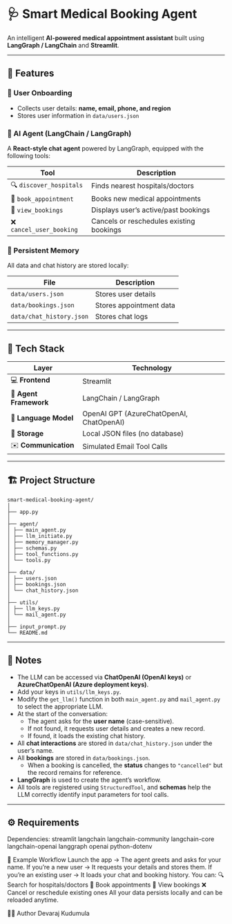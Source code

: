 # 🩺 Smart Medical Booking Agent

An intelligent **AI-powered medical appointment assistant** built using **LangGraph / LangChain** and **Streamlit**.

---

## 🚀 Features

### 👤 User Onboarding  
- Collects user details: **name, email, phone, and region**  
- Stores user information in `data/users.json`

### 🧠 AI Agent (LangChain / LangGraph)  
A **React-style chat agent** powered by LangGraph, equipped with the following tools:

| Tool | Description |
|------|--------------|
| 🔍 `discover_hospitals` | Finds nearest hospitals/doctors |
| 📅 `book_appointment` | Books new medical appointments |
| 📖 `view_bookings` | Displays user’s active/past bookings |
| ❌ `cancel_user_booking` | Cancels or reschedules existing bookings |

### 💾 Persistent Memory  
All data and chat history are stored locally:

| File | Description |
|------|--------------|
| `data/users.json` | Stores user details |
| `data/bookings.json` | Stores appointment data |
| `data/chat_history.json` | Stores chat logs |

---

## 🧰 Tech Stack

| Layer | Technology |
|-------|-------------|
| 💻 **Frontend** | Streamlit |
| 🧠 **Agent Framework** | LangChain / LangGraph |
| 🧩 **Language Model** | OpenAI GPT (AzureChatOpenAI, ChatOpenAI) |
| 📂 **Storage** | Local JSON files (no database) |
| ✉️ **Communication** | Simulated Email Tool Calls |

---

## 🏗️ Project Structure
```
smart-medical-booking-agent/
│
├── app.py
│
├── agent/
│ ├── main_agent.py
│ ├── llm_initiate.py
│ ├── memory_manager.py
│ ├── schemas.py
│ ├── tool_functions.py
│ └── tools.py
│
├── data/
│ ├── users.json
│ ├── bookings.json
│ └── chat_history.json
│
├── utils/
│ ├── llm_keys.py
│ └── mail_agent.py
│
├── input_prompt.py
└── README.md
```

---

## 🧩 Notes

- The LLM can be accessed via **ChatOpenAI (OpenAI keys)** or **AzureChatOpenAI (Azure deployment keys)**.  
- Add your keys in `utils/llm_keys.py`.  
- Modify the `get_llm()` function in both `main_agent.py` and `mail_agent.py` to select the appropriate LLM.  
- At the start of the conversation:
  - The agent asks for the **user name** (case-sensitive).  
  - If not found, it requests user details and creates a new record.  
  - If found, it loads the existing chat history.
- All **chat interactions** are stored in `data/chat_history.json` under the user’s name.  
- All **bookings** are stored in `data/bookings.json`.  
  - When a booking is cancelled, the **status** changes to `"cancelled"` but the record remains for reference.  
- **LangGraph** is used to create the agent’s workflow.  
- All tools are registered using `StructuredTool`, and **schemas** help the LLM correctly identify input parameters for tool calls.

---

## ⚙️ Requirements

Dependencies:
streamlit
langchain
langchain-community
langchain-core
langchain-openai
langgraph
openai
python-dotenv


🧠 Example Workflow
Launch the app → The agent greets and asks for your name.
If you’re a new user → It requests your details and stores them.
If you’re an existing user → It loads your chat and booking history.
You can:
🔍 Search for hospitals/doctors
📅 Book appointments
📖 View bookings
❌ Cancel or reschedule existing ones
All your data persists locally and can be reloaded anytime.

🧑‍💻 Author
Devaraj Kudumula
